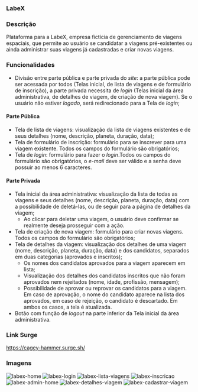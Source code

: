 ### LabeX

### Descrição
Plataforma para a LabeX, empresa fictícia de gerenciamento de viagens espaciais, que permite ao usuário se candidatar a viagens pré-existentes ou ainda administrar suas viagens já cadastradas e criar novas viagens.

### Funcionalidades
- Divisão entre parte pública e parte privada do _site_: a parte pública pode ser acessada por todos (Telas inicial, de lista de viagens e de formulário de inscrição), a parte privada necessita de _login_ (Telas inicial da área administrativa, de detalhes de viagem, de criação de nova viagem). Se o usuário não estiver _logado_, será redirecionado para a Tela de _login_;

#### Parte Pública
- Tela de lista de viagens: visualização da lista de viagens existentes e de seus detalhes (nome, descrição, planeta, duração, data);
- Tela de formulário de inscrição: formulário para se inscrever para uma viagem existente. Todos os campos do formulário são obrigatórios;
- Tela de _login_: formulário para fazer o _login_.Todos os campos do formulário são obrigatórios, o _e-mail_ deve ser válido e a senha deve possuir ao menos 6 caracteres.

#### Parte Privada
- Tela inicial da área administrativa: visualização da lista de todas as viagens e seus detalhes (nome, descrição, planeta, duração, data) com a possibilidade de deletá-las, ou de seguir para a página de detalhes da viagem;
    - Ao clicar para deletar uma viagem, o usuário deve confirmar se realmente deseja prosseguir com a ação.
- Tela de criação de nova viagem: formulário para criar novas viagens. Todos os campos do formulário são obrigatórios;
- Tela de detalhes da viagem: visualização dos detalhes de uma viagem (nome, descrição, planeta, duração, data) e dos candidatos, separados em duas categorias (aprovados e inscritos);
    - Os nomes dos candidatos aprovados para a viagem aparecem em lista;
    - Visualização dos detalhes dos candidatos inscritos que não foram aprovados nem rejeitados (nome, idade, profissão, mensagem);
    - Possibilidade de aprovar ou reprovar os candidatos para a viagem. Em caso de aprovação, o nome do candidato aparece na lista dos aprovados, em caso de rejeição, o candidato é descartado. Em ambos os casos, a tela é atualizada.
- Botão com função de _logout_ na parte inferior da Tela inicial da área administrativa.

### Link Surge 
<https://cagey-hammer.surge.sh/>

### Imagens
![labex-home](https://user-images.githubusercontent.com/104588339/179419879-7e064e20-7357-4a41-956c-78d402b4c2f9.png)
![labex-login](https://user-images.githubusercontent.com/104588339/179419898-10f29604-0603-4c5a-9866-c8a0fd7eaab8.png)
![labex-lista-viagens](https://user-images.githubusercontent.com/104588339/179420502-f92274dc-9a07-4a44-a30e-bb3c70d09a20.png)
![labex-inscricao](https://user-images.githubusercontent.com/104588339/179419910-59c87cfd-0f80-4b7b-9438-43496e5df798.png)
![labex-admin-home](https://user-images.githubusercontent.com/104588339/179420507-71c38c5c-ff17-4a13-a73b-86d07afe912b.png)
![labex-detalhes-viagem](https://user-images.githubusercontent.com/104588339/179420510-2eead7a6-24ce-4c39-ae54-9d8754ccd4b9.png)
![labex-cadastrar-viagem](https://user-images.githubusercontent.com/104588339/179420116-b1dc82f4-5494-4422-91c8-561dc7f1db0a.png)
